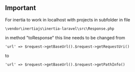 ## Important

<p>For inertia to work in localhost with projects in subfolder in file <br/>

    \vendor\inertiajs\inertia-laravel\src\Response.php

in method "toResponse" this line needs to be changed from

    'url' => $request->getBaseUrl().$request->getRequestUri()

to<br/>

    'url' => $request->getBaseUrl().$request->getPathInfo()

</p>
